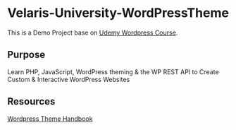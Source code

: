 # Velaris-University-WordPressTheme

This is a Demo Project base on [Udemy Wordpress Course](https://www.udemy.com/course/become-a-wordpress-developer-php-javascript).

## Purpose

Learn PHP, JavaScript, WordPress theming & the WP REST API to Create Custom & Interactive WordPress Websites

## Resources
[Wordpress Theme Handbook](https://developer.wordpress.org/themes/getting-started)
